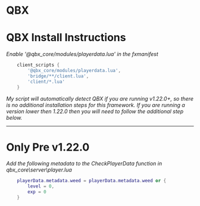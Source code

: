 # QBX

# **QBX Install Instructions**
*Enable '@qbx_core/modules/playerdata.lua' in the fxmanifest*

```lua
	client_scripts {
	    '@qbx_core/modules/playerdata.lua',
	    'bridge/**/client.lua',
	    'client/*.lua'
	}
```

*My script will automatically detect QBX if you are running v1.22.0+, so there is no additional installation steps for this framework. If you are running a version lower then 1.22.0 then you will need to follow the additional step below.*

---

# **Only Pre v1.22.0**
*Add the following metadata to the CheckPlayerData function in qbx_core\server\player.lua*

```lua
    playerData.metadata.weed = playerData.metadata.weed or {
        level = 0,
        exp = 0
    }
```